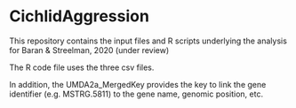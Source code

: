 # CichlidAggression
This repository contains the input files and R scripts underlying the analysis for Baran & Streelman, 2020 (under review)

The R code file uses the three csv files. 

In addition, the UMDA2a_MergedKey provides the key to link the gene identifier (e.g. MSTRG.5811) to the gene name, genomic position, etc.
